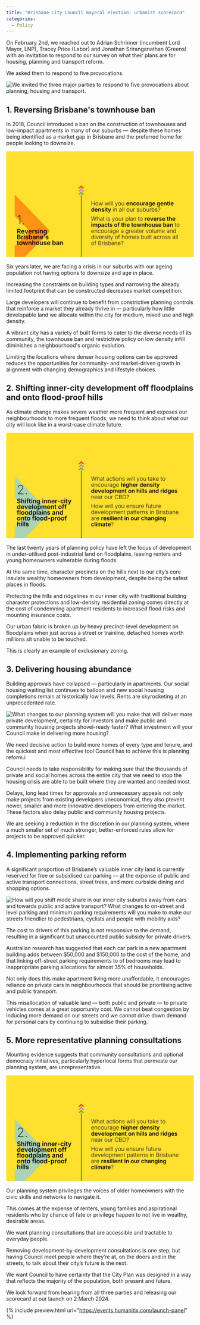 ```yaml
---
title: "Brisbane City Council mayoral election: urbanist scorecard"
categories:
  - Policy
---
```


On February 2nd, we reached out to Adrian Schrinner (incumbent Lord Mayor, LNP), Tracey Price (Labor) and Jonathan Sriranganathan (Greens) with an invitation to respond to our survey on what their plans are for housing, planning and transport reform. 

We asked them to respond to five provocations.

![We invited the three major parties to respond to five provocations about
planning, housing and transport.](/assets/images/2024-02-07-bcc-urbanist-scorecard/hero.jpeg)

## 1. Reversing Brisbane's townhouse ban

In 2018, Council introduced a ban on the construction of townhouses and low-impact apartments in many of our suburbs — despite these homes being identified as a market gap in Brisbane and the preferred home for people looking to downsize.

![How will you encourage gentle density in all our suburbs? What is your plan to reverse the impacts of the townhouse ban to encourage a greater volume and diversity of homes built across all of Brisbane?](/assets/images/2024-02-07-bcc-urbanist-scorecard/1-townhouse-ban.jpeg)

Six years later, we are facing a crisis in our suburbs with our ageing population not having options to downsize and age in place.

Increasing the constraints on building types and narrowing the already limited footprint that can be constructed decreases market competition.

Large developers will continue to benefit from constrictive planning controls that reinforce a market they already thrive in — particularly how little developable land we allocate within the city for medium, mixed use and high density.

A vibrant city has a variety of built forms to cater to the diverse needs of its community, the townhouse ban and restrictive policy on low density infill diminishes a neighbourhood's organic evolution.

Limiting the locations where denser housing options can be approved reduces the opportunities for community- and market-driven growth in alignment with changing demographics and lifestyle choices.


## 2. Shifting inner-city development off floodplains and onto flood-proof hills

As climate change makes severe weather more frequent and exposes our neighbourhoods to more frequent floods, we need to think about what our city will look like in a worst-case climate future.

![What actions will you take to encourage higher density development on hills and ridges near our CBD? How will you ensure future development patterns in Brisbane are resilient in our changing climate?](/assets/images/2024-02-07-bcc-urbanist-scorecard/2-shifting-dev.jpeg)

The last twenty years of planning policy have left the focus of development in under-utilised post-industrial land on floodplains, leaving renters and young homeowners vulnerable during floods.

At the same time, character precincts on the hills next to our city’s core insulate wealthy homeowners from development, despite being the safest places in floods.

Protecting the hills and ridgelines in our inner city with traditional building character protections and low-density residential zoning comes directly at the cost of condemning apartment residents to increased flood risks and mounting insurance costs.

Our urban fabric is broken up by heavy precinct-level development on floodplains when just across a street or trainline, detached homes worth millions sit unable to be touched. 

This is clearly an example of exclusionary zoning.

## 3. Delivering housing abundance

Building approvals have collapsed — particularly in apartments. Our social housing waiting list continues to balloon and new social housing completions remain at historically low levels. Rents are skyrocketing at an unprecedented rate.

![What changes to our planning system will you make that will deliver more private development, certainty for investors and make public and community housing
projects shovel-ready faster? What investment will your Council
make in delivering more housing?](/assets/images/2024-02-07-bcc-urbanist-scorecard/3-abundance.jpeg)

We need decisive action to build more homes of every type and tenure, and the quickest and most effective tool Council has to achieve this is planning reform.i

Council needs to take responsibility for making sure that the thousands of private and social homes across the entire city that we need to stop the housing crisis are able to be built where they are wanted and needed most.

Delays, long lead times for approvals and unnecessary appeals not only make projects from existing developers uneconomical, they also prevent newer, smaller and more innovative developers from entering the market. These factors also delay public and community housing projects.

We are seeking a reduction in the discretion in our planning system, where a much smaller set of much stronger, better-enforced rules allow for projects to be approved quicker.

## 4. Implementing parking reform

A significant proportion of Brisbane’s valuable inner city land is currently reserved for free or subsidised car parking — at the expense of public and active transport connections, street trees, and more curbside dining and shopping options.


![How will you shift mode share in our inner city suburbs away from cars and towards public and active
transport? What changes to on-street and level parking and minimum parking requirements will you make to make our streets friendlier to pedestrians, cyclists and people
with mobility aids?](/assets/images/2024-02-07-bcc-urbanist-scorecard/4-parking.jpeg)

The cost to drivers of this parking is not responsive to the demand, resulting in a significant but unaccounted public subsidy for private drivers.

Australian research has suggested that each car park in a new apartment building adds between $50,000 and $150,000 to the cost of the home, and that linking off-street parking requirements to of bedrooms may lead to inappropriate parking allocations for almost 35% of households.

Not only does this make apartment living more unaffordable, it encourages reliance on private cars in neighbourhoods that should be prioritising active and public transport.

This misallocation of valuable land — both public and private — to private vehicles comes at a great opportunity cost. We cannot beat congestion by inducing more demand on our streets and we cannot drive down demand for personal cars by continuing to subsidise their parking.

## 5. More representative planning consultations

Mounting evidence suggests that community consultations and optional democracy initiatives, particularly hyperlocal forms that permeate our planning system, are unrepresentative.


![What measures will you take to ensure more diverse voices are
heard in our planning system? What investment will you make in conducting regular representative surveys of Brisbane's population on planning, transport and housing
matters?](/assets/images/2024-02-07-bcc-urbanist-scorecard/2-shifting-dev.jpeg)

Our planning system privileges the voices of older homeowners with the civic skills and networks to navigate it. 

This comes at the expense of renters, young families and aspirational residents who by chance of fate or privilege happen to not live in wealthy, desirable areas.

We want planning consultations that are accessible and tractable to everyday people.

Removing development-by-development consultations is one step, but having Council meet people where they’re at, on the doors and in the streets, to talk about their city’s future is the next.

We want Council to have certainty that the City Plan was designed in a way that reflects the majority of the population, both present and future.

We look forward from hearing from all three parties and releasing our scorecard at our launch on 2 March 2024.

{% include preview.html url="https://events.humanitix.com/launch-panel" %}
